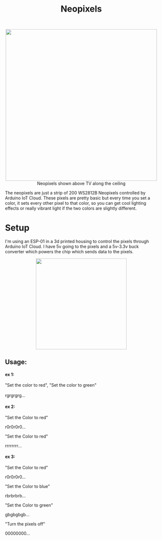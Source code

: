 <h1 align="center">Neopixels</h1>
<br>
<p align="center">
  <img src="https://github.com/gdegidy/coolRoom/blob/main/Images/TVHeadOn.png" height=500>
  <br>
  Neopixels shown above TV along the ceiling
</p>

The neopixels are just a strip of 200 WS2812B Neopixels controlled by Arduino IoT Cloud. These pixels are pretty basic but every time you set a color, it sets every other pixel to that color, so you can get cool lighting effects or really vibrant light if the two colors are slightly different. 

# Setup
I'm using an ESP-01 in a 3d printed housing to control the pixels through Arduino IoT Cloud. I have 5v going to the pixels and a 5v-3.3v
buck converter which powers the chip which sends data to the pixels.

<p align="center"><img src="https://github.com/gdegidy/coolRoom/blob/main/Images/GithubImages/BetterVoltageSetup.png" width=300></p>

## Usage:

#### ex 1:
"Set the color to red", "Set the color to green"
<br>
<br>
rgrgrgrg...

#### ex 2:
"Set the Color to red" 

r0r0r0r0...

"Set the Color to red"

rrrrrrrr...

#### ex 3:
"Set the Color to red"

r0r0r0r0...

"Set the Color to blue"

rbrbrbrb...

"Set the Color to green"

gbgbgbgb...

"Turn the pixels off"

00000000...
